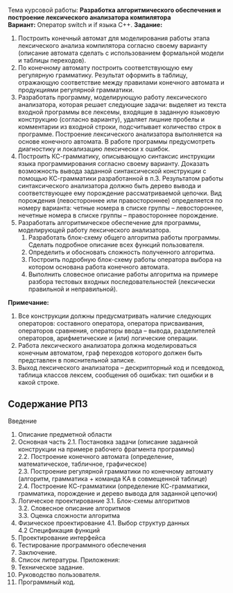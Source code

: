 Тема курсовой работы: **Разработка алгоритмического обеспечения и построение лексического анализатора компилятора**  
**Вариант:** Оператор switch и if языка С++.
**Задание:**
1. Построить конечный автомат для моделирования работы этапа лексического анализа компилятора согласно своему варианту (описание автомата сделать с использованием формальной модели и таблицы переходов). 
2. По конечному автомату построить соответствующую ему регулярную грамматику. Результат оформить в таблицу, отражающую соответствие между правилами конечного автомата и продукциями регулярной грамматики. 
3. Разработать программу, моделирующую работу лексического анализатора, которая решает следующие задачи: выделяет из текста входной программы все лексемы, входящие в заданную языковую конструкцию (согласно варианту), удаляет лишние пробелы и комментарии из входной строки, подсчитывает количество строк в программе. Построение лексического анализатора выполняется на основе конечного автомата. В работе программы предусмотреть диагностику и локализацию лексически х ошибок. 
4. Построить КС-грамматику, описывающую синтаксис инструкции языка программирования согласно своему варианту. Доказать возможность вывода заданной синтаксической конструкции с помощью КС-грамматики разработанной в п.3. Результатом работы синтаксического анализатора должно быть дерево вывода и соответствующее ему порождение рассматриваемой цепочки. Вид порождения (левостороннее или правостороннее) определяется по номеру варианта: четные номера в списке группы – левостороннее, нечетные номера в списке группы – правостороннее порождение. 
5. Разработать алгоритмическое обеспечение для программы, моделирующей работу лексического анализатора. 
	1. Разработать блок-схему общего алгоритма работы программы. Сделать подробное описание всех функций пользователя.
	2. Определить и обосновать сложность полученного алгоритма.
	3. Построить подробную блок-схему работы оператора выбора на котором основана работа конечного автомата.
	4. Выполнить словесное описание работы алгоритма на примере разбора тестовых входных последовательностей (лексически правильной и неправильной). 
  
**Примечание:**
1. Все конструкции должны предусматривать наличие следующих операторов: составного оператора, оператора присваивания, операторов сравнения, операторы ввода – вывода, разделителей операторов, арифметические и (или) логические операции. 
2. Работа лексического анализатора должна моделироваться конечным автоматом, граф переходов которого должен быть представлен в пояснительной записке. 
3. Выход лексического анализатора – дескрипторный код и псевдокод, таблица классов лексем, сообщения об ошибках: тип ошибки и в какой строке.
  
## Содержание РПЗ
Введение  
1. Описание предметной области
2. Основная часть
	2.1. Постановка задачи (описание заданной конструкции на примере рабочего фрагмента программы)  
	2.2. Построение конечного автомата (определение, математическое, табличное, графическое)  
	2.3. Построение регулярной грамматики по конечному автомату (алгоритм, грамматика + команда КА в совмещенной таблице)  
	2.4. Построение КС-грамматики (определение КС-грамматики, грамматика, порождение и дерево вывода для заданной цепочки)
3. Логическое проектирование 
	3.1. Блок-схемы алгоритмов  
	3.2. Словесное описание алгоритмов  
	3.3. Оценка сложности алгоритма 
4. Физическое проектирование 
	4.1. Выбор структур данных  
	4.2 Спецификация функций  
5. Проектирование интерфейса 
6. Тестирование программного обеспечения 
7. Заключение. 
8. Список литературы. 
Приложения: 
1. Техническое задание. 
2. Руководство пользователя. 
3. Программный код.